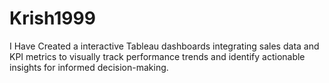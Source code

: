 # Krish1999
I Have Created a interactive Tableau dashboards integrating sales data and KPI metrics to visually track performance trends and identify actionable insights for informed decision-making.
